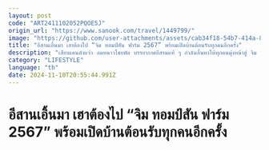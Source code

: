 ```yaml
---
layout: post
code: "ART2411102052PQOE5J"
origin_url: "https://www.sanook.com/travel/1449799/"
image: "https://github.com/user-attachments/assets/cab34f18-54b7-414a-890a-08c1c1effb29"
title: "อีสานเอิ้นมา เฮาต้องไป “จิม ทอมป์สัน ฟาร์ม 2567” พร้อมเปิดบ้านต้อนรับทุกคนอีกครั้ง"
description: "เสียงแคนดังแว่ว ลมหนาวโชยพัด บรรยากาศอีสานแท้ ๆ กำลังเอิ้นหาให้ทุกคนมุ่งหน้าสู่ จิม ทอมป์สัน ฟาร์ม"
category: "LIFESTYLE"
language: "th"
date: 2024-11-10T20:55:44.991Z
---
```


# อีสานเอิ้นมา เฮาต้องไป “จิม ทอมป์สัน ฟาร์ม 2567” พร้อมเปิดบ้านต้อนรับทุกคนอีกครั้ง